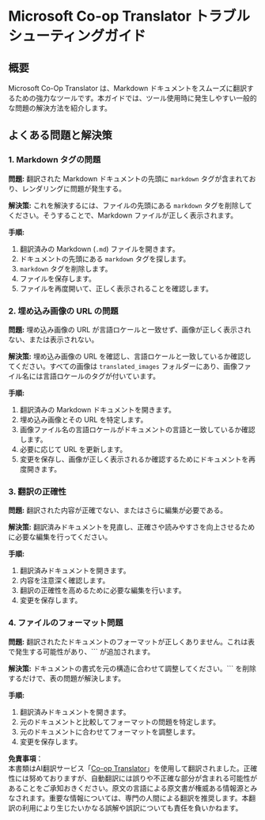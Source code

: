 <!--
CO_OP_TRANSLATOR_METADATA:
{
  "original_hash": "0788d7ebe4876c9be89132f48e09b26d",
  "translation_date": "2025-06-12T12:24:01+00:00",
  "source_file": "getting_started/troubleshooting.md",
  "language_code": "ja"
}
-->
# Microsoft Co-op Translator トラブルシューティングガイド


## 概要
Microsoft Co-Op Translator は、Markdown ドキュメントをスムーズに翻訳するための強力なツールです。本ガイドでは、ツール使用時に発生しやすい一般的な問題の解決方法を紹介します。

## よくある問題と解決策

### 1. Markdown タグの問題
**問題:** 翻訳された Markdown ドキュメントの先頭に `markdown` タグが含まれており、レンダリングに問題が発生する。

**解決策:** これを解決するには、ファイルの先頭にある `markdown` タグを削除してください。そうすることで、Markdown ファイルが正しく表示されます。

**手順:**
1. 翻訳済みの Markdown (`.md`) ファイルを開きます。
2. ドキュメントの先頭にある `markdown` タグを探します。
3. `markdown` タグを削除します。
4. ファイルを保存します。
5. ファイルを再度開いて、正しく表示されることを確認します。

### 2. 埋め込み画像の URL の問題
**問題:** 埋め込み画像の URL が言語ロケールと一致せず、画像が正しく表示されない、または表示されない。

**解決策:** 埋め込み画像の URL を確認し、言語ロケールと一致しているか確認してください。すべての画像は `translated_images` フォルダーにあり、画像ファイル名には言語ロケールのタグが付いています。

**手順:**
1. 翻訳済みの Markdown ドキュメントを開きます。
2. 埋め込み画像とその URL を特定します。
3. 画像ファイル名の言語ロケールがドキュメントの言語と一致しているか確認します。
4. 必要に応じて URL を更新します。
5. 変更を保存し、画像が正しく表示されるか確認するためにドキュメントを再度開きます。

### 3. 翻訳の正確性
**問題:** 翻訳された内容が正確でない、またはさらに編集が必要である。

**解決策:** 翻訳済みドキュメントを見直し、正確さや読みやすさを向上させるために必要な編集を行ってください。

**手順:**
1. 翻訳済みドキュメントを開きます。
2. 内容を注意深く確認します。
3. 翻訳の正確性を高めるために必要な編集を行います。
4. 変更を保存します。

### 4. ファイルのフォーマット問題
**問題:** 翻訳されたたドキュメントのフォーマットが正しくありません。これは表で発生する可能性があり、``` が追加されます。

**解決策:** ドキュメントの書式を元の構造に合わせて調整してください。``` を削除するだけで、表の問題が解決します。

**手順:**
1. 翻訳済みドキュメントを開きます。
2. 元のドキュメントと比較してフォーマットの問題を特定します。
3. 元のドキュメントに合わせてフォーマットを調整します。
4. 変更を保存します。

**免責事項**：  
本書類はAI翻訳サービス「[Co-op Translator](https://github.com/Azure/co-op-translator)」を使用して翻訳されました。正確性には努めておりますが、自動翻訳には誤りや不正確な部分が含まれる可能性があることをご承知おきください。原文の言語による原文書が権威ある情報源とみなされます。重要な情報については、専門の人間による翻訳を推奨します。本翻訳の利用により生じたいかなる誤解や誤訳についても責任を負いかねます。
